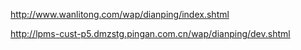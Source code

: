 http://www.wanlitong.com/wap/dianping/index.shtml


http://lpms-cust-p5.dmzstg.pingan.com.cn/wap/dianping/dev.shtml
